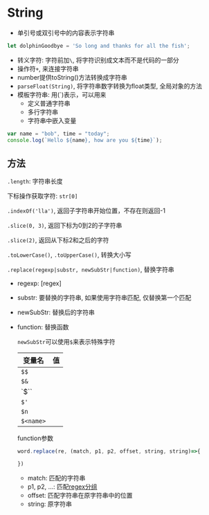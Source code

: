 # String

- 单引号或双引号中的内容表示字符串

```javascript
let dolphinGoodbye = 'So long and thanks for all the fish';
```

- 转义字符: 字符前加`\`, 将字符识别成文本而不是代码的一部分
- 操作符`+`, 来连接字符串
- number提供toString()方法转换成字符串
- `parseFloat(String)`, 将字符串数字转换为float类型, 全局对象的方法
- 模板字符串: 用(`)表示，可以用来
  - 定义普通字符串
  - 多行字符串
  - 字符串中嵌入变量

```javascript
var name = "bob", time = "today";
console.log(`Hello ${name}, how are you ${time}`);
```

## 方法

`.length`: 字符串长度

下标操作获取字符: `str[0]` 

`.indexOf('lla')`, 返回子字符串开始位置，不存在则返回-1

`.slice(0, 3)`, 返回下标为0到2的子字符串

`.slice(2)`, 返回从下标2和之后的字符

`.toLowerCase()`, `.toUpperCase()`, 转换大小写

`.replace(regexp|substr, newSubStr|function)`, 替换字符串

- regexp: [regex]
- substr: 要替换的字符串, 如果使用字符串匹配, 仅替换第一个匹配
- newSubStr: 替换后的字符串
- function: 替换函数

  `newSubStr`可以使用`$`来表示特殊字符

  |变量名|值|
  |--|--|
  |`$$`||
  |`$&`||
  |`$\``||
  |`$'`||
  |`$n`||
  |`$<name>`||

  function参数

  ```js
  word.replace(re, (match, p1, p2, offset, string, string)=>{

  })
  ```

  - match: 匹配的字符串
  - p1, p2, ...: 匹配[regex分组](/sorted/Regex/Regex.md#4-分组)
  - offset: 匹配字符串在原字符串中的位置
  - string: 原字符串


